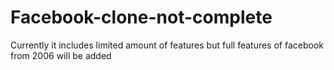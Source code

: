 # Facebook-clone-not-complete
Currently it includes limited amount of features but full features of facebook from 2006 will be added
